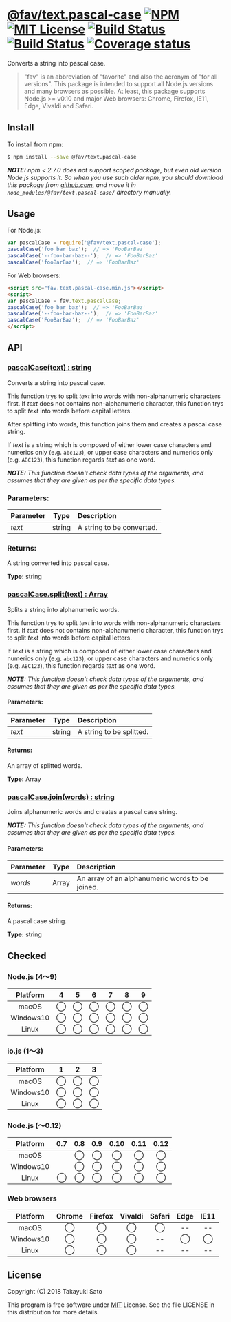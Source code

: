 # [@fav/text.pascal-case][repo-url] [![NPM][npm-img]][npm-url] [![MIT License][mit-img]][mit-url] [![Build Status][travis-img]][travis-url] [![Build Status][appveyor-img]][appveyor-url] [![Coverage status][coverage-img]][coverage-url]

Converts a string into pascal case.

> "fav" is an abbreviation of "favorite" and also the acronym of "for all versions".
> This package is intended to support all Node.js versions and many browsers as possible.
> At least, this package supports Node.js >= v0.10 and major Web browsers: Chrome, Firefox, IE11, Edge, Vivaldi and Safari.


## Install

To install from npm:

```sh
$ npm install --save @fav/text.pascal-case
```

***NOTE:*** *npm < 2.7.0 does not support scoped package, but even old version Node.js supports it. So when you use such older npm, you should download this package from [github.com][repo-url], and move it in `node_modules/@fav/text.pascal-case/` directory manually.*


## Usage

For Node.js:

```js
var pascalCase = require('@fav/text.pascal-case');
pascalCase('foo bar baz');  // => 'FooBarBaz'
pascalCase('--foo-bar-baz--');  // => 'FooBarBaz'
pascalCase('fooBarBaz');  // => 'FooBarBaz'
```

For Web browsers:

```html
<script src="fav.text.pascal-case.min.js"></script>
<script>
var pascalCase = fav.text.pascalCase;
pascalCase('foo bar baz');  // => 'FooBarBaz'
pascalCase('--foo-bar-baz--');  // => 'FooBarBaz'
pascalCase('FooBarBaz');  // => 'FooBarBaz'
</script>
```


## API

### <u>pascalCase(text) : string</u>

Converts a string into pascal case.

This function trys to split *text* into words with non-alphanumeric characters first. If *text* does not contains non-alphanumeric character, this function trys to split *text* into words before capital letters.

After splitting into words, this function joins them and creates a pascal case string.

If *text* is a string which is composed of either lower case characters and numerics only (e.g. `abc123`), or upper case characters and numerics only (e.g. `ABC123`), this function regards *text* as one word.

***NOTE:*** *This function doesn't check data types of the arguments, and assumes that they are given as per the specific data types.*

### Parameters:

| Parameter |  Type  | Description                          |
|:----------|:------:|:-------------------------------------|
| *text*    | string | A string to be converted.            |

### Returns:

A string converted into pascal case.

**Type:** string


### <u>pascalCase.split(text) : Array</u>

Splits a string into alphanumeric words.

This function trys to split *text* into words with non-alphanumeric characters first. If *text* does not contains non-alphanumeric character, this function trys to split *text* into words before capital letters.

If *text* is a string which is composed of either lower case characters and numerics only (e.g. `abc123`), or upper case characters and numerics only (e.g. `ABC123`), this function regards *text* as one word.

***NOTE:*** *This function doesn't check data types of the arguments, and assumes that they are given as per the specific data types.*

#### Parameters:

| Parameter |  Type  | Description                          |
|:----------|:------:|:-------------------------------------|
| *text*    | string | A string to be splitted.             |

#### Returns:

An array of splitted words.

**Type:** Array


### <u>pascalCase.join(words) : string</u>

Joins alphanumeric words and creates a pascal case string.

***NOTE:*** *This function doesn't check data types of the arguments, and assumes that they are given as per the specific data types.*

#### Parameters:

| Parameter |  Type  | Description                                     |
|:----------|:------:|:------------------------------------------------|
| *words*   | Array  | An array of an alphanumeric words to be joined. |

#### Returns:

A pascal case string.

**Type:** string


## Checked                                                                      

### Node.js (4〜9)

| Platform  |   4    |   5    |   6    |   7    |   8    |   9    |
|:---------:|:------:|:------:|:------:|:------:|:------:|:------:|
| macOS     |&#x25ef;|&#x25ef;|&#x25ef;|&#x25ef;|&#x25ef;|&#x25ef;|
| Windows10 |&#x25ef;|&#x25ef;|&#x25ef;|&#x25ef;|&#x25ef;|&#x25ef;|
| Linux     |&#x25ef;|&#x25ef;|&#x25ef;|&#x25ef;|&#x25ef;|&#x25ef;|

### io.js (1〜3)

| Platform  |   1    |   2    |   3    |
|:---------:|:------:|:------:|:------:|
| macOS     |&#x25ef;|&#x25ef;|&#x25ef;|
| Windows10 |&#x25ef;|&#x25ef;|&#x25ef;|
| Linux     |&#x25ef;|&#x25ef;|&#x25ef;|

### Node.js (〜0.12)

| Platform  |  0.7   |  0.8   |  0.9   |  0.10  |  0.11  |  0.12  |
|:---------:|:------:|:------:|:------:|:------:|:------:|:------:|
| macOS     |        |&#x25ef;|&#x25ef;|&#x25ef;|&#x25ef;|&#x25ef;|
| Windows10 |        |&#x25ef;|&#x25ef;|&#x25ef;|&#x25ef;|&#x25ef;|
| Linux     |&#x25ef;|&#x25ef;|&#x25ef;|&#x25ef;|&#x25ef;|&#x25ef;|

### Web browsers

| Platform  | Chrome | Firefox | Vivaldi | Safari |  Edge  | IE11   |
|:---------:|:------:|:-------:|:-------:|:------:|:------:|:------:|
| macOS     |&#x25ef;|&#x25ef; |&#x25ef; |&#x25ef;|   --   |   --   |
| Windows10 |&#x25ef;|&#x25ef; |&#x25ef; |   --   |&#x25ef;|&#x25ef;|
| Linux     |&#x25ef;|&#x25ef; |&#x25ef; |   --   |   --   |   --   |


## License

Copyright (C) 2018 Takayuki Sato

This program is free software under [MIT][mit-url] License.
See the file LICENSE in this distribution for more details.

[repo-url]: https://github.com/sttk/fav-text.pascal-case/
[npm-img]: https://img.shields.io/badge/npm-v0.0.0-blue.svg
[npm-url]: https://www.npmjs.com/package/@fav/text.pascal-case
[mit-img]: https://img.shields.io/badge/license-MIT-green.svg
[mit-url]: https://opensource.org/licenses/MIT
[travis-img]: https://travis-ci.org/sttk/fav-text.pascal-case.svg?branch=master
[travis-url]: https://travis-ci.org/sttk/fav-text.pascal-case
[appveyor-img]: https://ci.appveyor.com/api/projects/status/github/sttk/fav-text.pascal-case?branch=master&svg=true
[appveyor-url]: https://ci.appveyor.com/project/sttk/fav-text-pascal-case
[coverage-img]: https://coveralls.io/repos/github/sttk/fav-text.pascal-case/badge.svg?branch=master
[coverage-url]: https://coveralls.io/github/sttk/fav-text.pascal-case?branch=master
